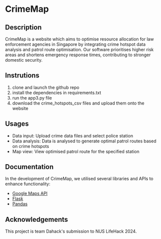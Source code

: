 # CrimeMap

## Description

CrimeMap is a website which aims to optimise resource allocation for law enforcement agencies in Singapore by integrating crime
hotspot data analysis and patrol route optimisation. Our software prioritises higher risk areas and shortens emergency
response times, contributing to stronger domestic security.

## Instrutions
1. clone and launch the github repo
2. install the dependencies in requirements.txt
3. run the app3.py file
4. download the crime_hotspots_csv files and upload them onto the website
   

## Usages
* Data input: Upload crime data files and select police station
* Data analysis: Data is analysed to generate optimal patrol routes based on crime hotspots
* Map view: View optimised patrol route for the specified station

## Documentation
In the development of CrimeMap, we utilised several libraries and APIs to enhance functionality:
* [Google Maps API](https://developers.google.com/maps/apis-by-platform)
* [Flask](https://flask.palletsprojects.com/en/3.0.x/)
* [Pandas](https://pandas.pydata.org)

## Acknowledgements
This project is team Dahack's submission to NUS LifeHack 2024.


